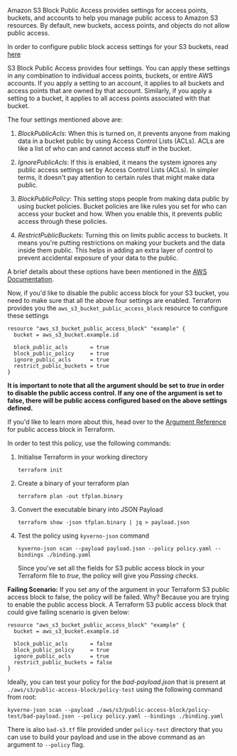 Amazon S3 Block Public Access provides settings for access points, buckets, and accounts to help you manage public access to Amazon S3 resources. By default, new buckets, access points, and objects do not allow public access.

In order to configure public block access settings for your S3 buckets, read [here](https://docs.aws.amazon.com/AmazonS3/latest/userguide/configuring-block-public-access-bucket.html)

S3 Block Public Access provides four settings. You can apply these settings in any combination to individual access points, buckets, or entire AWS accounts. If you apply a setting to an account, it applies to all buckets and access points that are owned by that account. Similarly, if you apply a setting to a bucket, it applies to all access points associated with that bucket.

The four settings mentioned above are:

1. *BlockPublicAcls*: When this is turned on, it prevents anyone from making data in a  bucket public by using Access Control Lists (ACLs). ACLs are like a list of who can and cannot access stuff in the bucket.
   
2. *IgnorePublicAcls*: If this is enabled, it means the system ignores any public access settings set by Access Control Lists (ACLs). In simpler terms, it doesn't pay attention to certain rules that might make data public.
   
3. *BlockPublicPolicy*: This setting stops people from making data public by using bucket policies. Bucket policies are like rules you set for who can access your bucket and how. When you enable this, it prevents public access through these policies.
   
4. *RestrictPublicBuckets*: Turning this on limits public access to buckets. It means you're putting restrictions on making your buckets and the data inside them public. This helps in adding an extra layer of control to prevent accidental exposure of your data to the public.
   
A brief details about these options have been mentioned in the [AWS Documentation](https://docs.aws.amazon.com/AmazonS3/latest/userguide/access-control-block-public-access.html).

Now, if you'd like to disable the public access block for your S3 bucket, you need to make sure that all the above four settings are enabled. Terraform provides you the `aws_s3_bucket_public_access_block` resource to configure these settings

```
resource "aws_s3_bucket_public_access_block" "example" {
  bucket = aws_s3_bucket.example.id

  block_public_acls       = true
  block_public_policy     = true
  ignore_public_acls      = true
  restrict_public_buckets = true
}
```

**It is important to note that all the argument should be set to *true* in order to disable the public access control. If any one of the argument is set to false, there will be public access configured based on the above settings defined.**

If you'd like to learn more about this, head over to the [Argument Reference](https://registry.terraform.io/providers/hashicorp/aws/latest/docs/resources/s3_bucket_public_access_block#argument-reference) for public access block in Terraform.

In order to test this policy, use the following commands:

1. Initialise Terraform in your working directory
    ```
    terraform init
    ```

2. Create a binary of your terraform plan
    ```
    terraform plan -out tfplan.binary
    ```

3. Convert the executable binary into JSON Payload
   ```
   terraform show -json tfplan.binary | jq > payload.json
   ```

4. Test the policy using `kyverno-json` command
   ```
   kyverno-json scan --payload payload.json --policy policy.yaml --bindings ./binding.yaml 
   ```

   Since you've set all the fields for S3 public access block in your Terraform file to *true*, the policy will give you *Passing checks*. 

**Failing Scenario:** If you set any of the argument in your Terraform S3 public access block to false, the policy will be failed. Why? Because you are trying to enable the public access block. A Terraform S3 public access block that could give failing scenario is given below:

```
resource "aws_s3_bucket_public_access_block" "example" {
  bucket = aws_s3_bucket.example.id

  block_public_acls       = false
  block_public_policy     = true
  ignore_public_acls      = true
  restrict_public_buckets = false
}
```

Ideally, you can test your policy for the *bad-payload.json* that is present at `./aws/s3/public-access-block/policy-test` using the following command from root:

```
kyverno-json scan --payload ./aws/s3/public-access-block/policy-test/bad-payload.json --policy policy.yaml --bindings ./binding.yaml
```

There is also `bad-s3.tf` file provided under `policy-test` directory that you can use to build your payload and use in the above command as an argument to `--policy` flag.